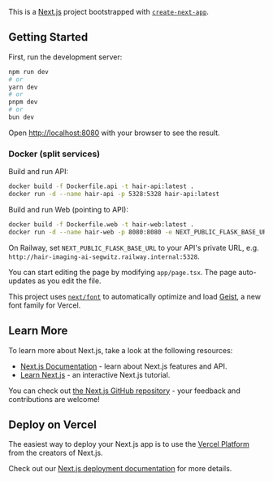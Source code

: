 This is a [Next.js](https://nextjs.org) project bootstrapped with [`create-next-app`](https://nextjs.org/docs/app/api-reference/cli/create-next-app).

## Getting Started

First, run the development server:

```bash
npm run dev
# or
yarn dev
# or
pnpm dev
# or
bun dev
```

Open [http://localhost:8080](http://localhost:8080) with your browser to see the result.

### Docker (split services)

Build and run API:

```bash
docker build -f Dockerfile.api -t hair-api:latest .
docker run -d --name hair-api -p 5328:5328 hair-api:latest
```

Build and run Web (pointing to API):

```bash
docker build -f Dockerfile.web -t hair-web:latest .
docker run -d --name hair-web -p 8080:8080 -e NEXT_PUBLIC_FLASK_BASE_URL=http://127.0.0.1:5328 hair-web:latest
```

On Railway, set `NEXT_PUBLIC_FLASK_BASE_URL` to your API's private URL, e.g. `http://hair-imaging-ai-segwitz.railway.internal:5328`.

You can start editing the page by modifying `app/page.tsx`. The page auto-updates as you edit the file.

This project uses [`next/font`](https://nextjs.org/docs/app/building-your-application/optimizing/fonts) to automatically optimize and load [Geist](https://vercel.com/font), a new font family for Vercel.

## Learn More

To learn more about Next.js, take a look at the following resources:

- [Next.js Documentation](https://nextjs.org/docs) - learn about Next.js features and API.
- [Learn Next.js](https://nextjs.org/learn) - an interactive Next.js tutorial.

You can check out [the Next.js GitHub repository](https://github.com/vercel/next.js) - your feedback and contributions are welcome!

## Deploy on Vercel

The easiest way to deploy your Next.js app is to use the [Vercel Platform](https://vercel.com/new?utm_medium=default-template&filter=next.js&utm_source=create-next-app&utm_campaign=create-next-app-readme) from the creators of Next.js.

Check out our [Next.js deployment documentation](https://nextjs.org/docs/app/building-your-application/deploying) for more details.
